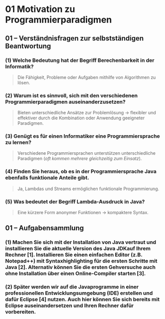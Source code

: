 # 01 Motivation zu Programmierparadigmen

## 01 – Verständnisfragen zur selbstständigen Beantwortung
### (1) Welche Bedeutung hat der Begriff Berechenbarkeit in der Informatik?
> Die Fähigkeit, Probleme oder Aufgaben mithilfe von Algorithmen zu lösen.
### (2) Warum ist es sinnvoll, sich mit den verschiedenen Programmierparadigmen auseinanderzusetzen?
> Bieten unterschiedliche Ansätze zur Problemlösung &rarr; flexibler und effektiver durch die Kombination oder Anwendung geeigneter Paradigmen.
### (3) Genügt es für einen Informatiker eine Programmiersprache zu lernen?
> Verschiedene Programmiersprachen unterstützen unterschiedliche Paradigmen (*oft kommen mehrere gleichzeitig zum Einsatz*).
### (4) Finden Sie heraus, ob es in der Programmiersprache Java ebenfalls funktionale Anteile gibt.
> Ja, Lambdas und Streams ermöglichen funktionale Programmierung.
### (5) Was bedeutet der Begriff Lambda-Ausdruck in Java?
> Eine kürzere Form anonymer Funktionen &rarr; kompaktere Syntax.

## 01 – Aufgabensammlung
### (1) Machen Sie sich mit der Installation von Java vertraut und installieren Sie die aktuelle Version des Java JDKauf Ihrem Rechner [1]. Installieren Sie einen einfachen Editor (z.B. Notepad++) mit Syntaxhighlighting für die ersten Schritte mit Java [2]. Alternativ können Sie die ersten Gehversuche auch ohne Installation über einen Online-Compiler starten [3].
### (2) Später werden wir auf die Javaprogramme in einer professionellen Entwicklungsumgebung (IDE) erstellen und dafür Eclipse [4] nutzen. Auch hier können Sie sich bereits mit Eclipse auseinandersetzen und Ihren  Rechner dafür vorbereiten.
